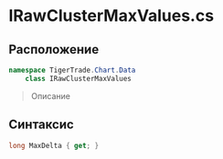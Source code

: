 
# IRawClusterMaxValues.cs
## Расположение
```csharp
namespace TigerTrade.Chart.Data  
    class IRawClusterMaxValues
```

> Описание

## Синтаксис
```csharp
long MaxDelta { get; }
```
